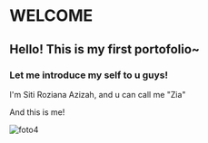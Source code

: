 # WELCOME
## Hello! This is my first portofolio~
### Let me introduce my self to u guys!
I'm Siti Roziana Azizah, and u can call me "Zia"

And this is me!

![foto4](https://user-images.githubusercontent.com/104241503/164912248-d3583c2b-33f9-497f-9540-c2239f3cf4c3.jpeg)

